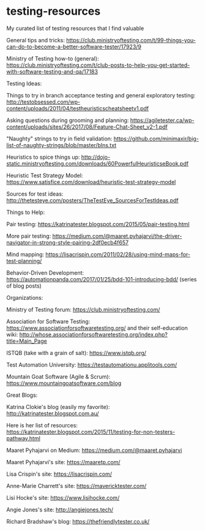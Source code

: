 # testing-resources
My curated list of testing resources that I find valuable

General tips and tricks: https://club.ministryoftesting.com/t/99-things-you-can-do-to-become-a-better-software-tester/17923/9

Ministry of Testing how-to (general): https://club.ministryoftesting.com/t/club-posts-to-help-you-get-started-with-software-testing-and-qa/17183


Testing Ideas:

Things to try in branch acceptance testing and general exploratory testing: http://testobsessed.com/wp-content/uploads/2011/04/testheuristicscheatsheetv1.pdf

Asking questions during grooming and planning: https://agiletester.ca/wp-content/uploads/sites/26/2017/08/Feature-Chat-Sheet_v2-1.pdf

"Naughty" strings to try in field validation: https://github.com/minimaxir/big-list-of-naughty-strings/blob/master/blns.txt

Heuristics to spice things up: http://dojo-static.ministryoftesting.com/downloads/60PowerfulHeuristicseBook.pdf

Heuristic Test Strategy Model: https://www.satisfice.com/download/heuristic-test-strategy-model

Sources for test ideas: http://thetesteye.com/posters/TheTestEye_SourcesForTestIdeas.pdf


Things to Help:

Pair testing: https://katrinatester.blogspot.com/2015/05/pair-testing.html

More pair testing: https://medium.com/@maaret.pyhajarvi/the-driver-navigator-in-strong-style-pairing-2df0ecb4f657

Mind mapping: https://lisacrispin.com/2011/02/28/using-mind-maps-for-test-planning/

Behavior-Driven Development: https://automationpanda.com/2017/01/25/bdd-101-introducing-bdd/ (series of blog posts)


Organizations:

Ministry of Testing forum: https://club.ministryoftesting.com/

Association for Software Testing: https://www.associationforsoftwaretesting.org/ and their self-education wiki: http://whose.associationforsoftwaretesting.org/index.php?title=Main_Page

ISTQB (take with a grain of salt): https://www.istqb.org/

Test Automation University: https://testautomationu.applitools.com/

Mountain Goat Software (Agile & Scrum): https://www.mountaingoatsoftware.com/blog


Great Blogs:

Katrina Clokie's blog (easily my favorite): http://katrinatester.blogspot.com.au/

Here is her list of resources: https://katrinatester.blogspot.com/2015/11/testing-for-non-testers-pathway.html

Maaret Pyhajarvi on Medium: https://medium.com/@maaret.pyhajarvi

Maaret Pyhajarvi's site: https://maaretp.com/

Lisa Crispin's site: https://lisacrispin.com/

Anne-Marie Charrett's site: https://mavericktester.com/

Lisi Hocke's site: https://www.lisihocke.com/

Angie Jones's site: http://angiejones.tech/

Richard Bradshaw's blog: https://thefriendlytester.co.uk/
